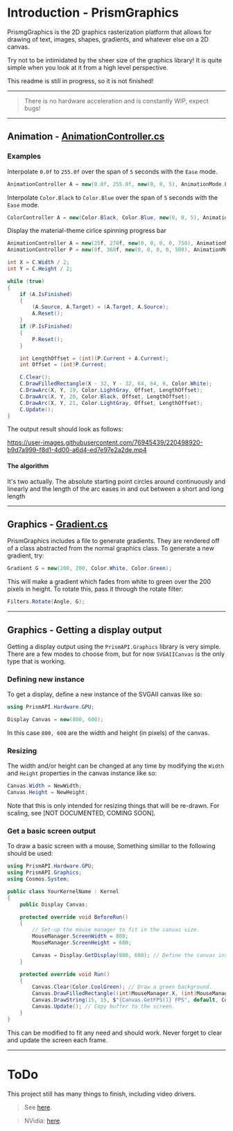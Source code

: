 ﻿# Introduction - PrismGraphics

PrismgGraphics is the 2D graphics rasterization platform that allows for drawing of text, images, shapes, gradients, and whatever else on a 2D canvas.

Try not to be intimidated by the sheer size of the graphics library! It is quite simple when you look at it from a high level perspective.

This readme is still in progress, so it is not finished!

<hr/>

> There is no hardware acceleration and is constantly WIP, expect bugs!

<hr/>

## Animation - [AnimationController.cs](https://github.com/Project-Prism/Prism-OS/blob/main/PrismAPI/Graphics/Animation/AnimationController.cs)

### Examples

Interpolate ``0.0f`` to ``255.0f`` over the span of ``5`` seconds with the ``Ease`` mode.
```cs
AnimationController A = new(0.0f, 255.0f, new(0, 0, 5), AnimationMode.Ease);
```


Interpolate ``Color.Black`` to ``Color.Blue`` over the span of ``5`` seconds with the ``Ease`` mode.
```cs
ColorController A = new(Color.Black, Color.Blue, new(0, 0, 5), AnimationMode.Ease);
```

Display the material-theme cirlce spinning progress bar
```cs
AnimationController A = new(25f, 270f, new(0, 0, 0, 0, 750), AnimationMode.Ease);
AnimationController P = new(0f, 360f, new(0, 0, 0, 0, 500), AnimationMode.Linear);

int X = C.Width / 2;
int Y = C.Height / 2;

while (true)
{
	if (A.IsFinished)
	{
		(A.Source, A.Target) = (A.Target, A.Source);
		A.Reset();
	}
	if (P.IsFinished)
	{
		P.Reset();
	}

	int LengthOffset = (int)(P.Current + A.Current);
	int Offset = (int)P.Current;

	C.Clear();
	C.DrawFilledRectangle(X - 32, Y - 32, 64, 64, 6, Color.White);
	C.DrawArc(X, Y, 19, Color.LightGray, Offset, LengthOffset);
	C.DrawArc(X, Y, 20, Color.Black, Offset, LengthOffset);
	C.DrawArc(X, Y, 21, Color.LightGray, Offset, LengthOffset);
	C.Update();
}
```
The output result should look as follows:

https://user-images.githubusercontent.com/76945439/220498920-b9d7a999-f8d1-4d00-a6d4-ed7e97e2a2de.mp4

#### The algorithm
It's two actually. The absolute starting point circles around continuously and linearly and the length of the arc eases in and out between a short and long length

<hr/>

## Graphics - [Gradient.cs](https://github.com/Project-Prism/Prism-OS/blob/main/PrismAPI/Graphics/Gradient.cs)

PrismGraphics includes a file to generate gradients. They are rendered off of a class abstracted from the normal graphics class.
To generate a new gradient, try:

```cs
Gradient G = new(200, 200, Color.White, Color.Green);
```

This will make a gradient which fades from white to green over the 200 pixels in height.
To rotate this, pass it through the rotate filter:

```cs
Filters.Rotate(Angle, G);
```

<hr/>

## Graphics - Getting a display output

Getting a display output using the ``PrismAPI.Graphics`` library is very simple. There are a few modes to choose from, but for now ``SVGAIICanvas`` is the only type that is working.

### Defining new instance

To get a display, define a new instance of the SVGAII canvas like so:

```cs
using PrismAPI.Hardware.GPU;

Display Canvas = new(800, 600);
```

In this case ``800, 600`` are the width and height (in pixels) of the canvas.

### Resizing

The width and/or height can be changed at any time by modifying the ``Width`` and ``Height`` properties in the canvas instance like so:

```cs
Canvas.Width = NewWidth;
Canvas.Height = NewHeight;
```

Note that this is only intended for resizing things that will be re-drawn. For scaling, see [NOT DOCUMENTED, COMING SOON].

### Get a basic screen output

To draw a basic screen with a mouse, Something simillar to the following should be used:

```cs
using PrismAPI.Hardware.GPU;
using PrismAPI.Graphics;
using Cosmos.System;

public class YourKernelName : Kernel
{
	public Display Canvas;

	protected override void BeforeRun()
	{
		// Set-up the mouse manager to fit in the canvas size.
		MouseManager.ScreenWidth = 800;
		MouseManager.ScreenHeight = 600;

		Canvas = Display.GetDisplay(800, 600); // Define the canvas instance.
	}

	protected override void Run()
	{
		Canvas.Clear(Color.CoolGreen); // Draw a green background.
		Canvas.DrawFilledRectangle((int)MouseManager.X, (int)MouseManager.Y, 16, 16, 0, Color.White); // Draw the mouse.
		Canvas.DrawString(15, 15, $"{Canvas.GetFPS()} FPS", default, Color.White); // The default value will become the default font.
		Canvas.Update(); // Copy buffer to the screen.
	}
}
```

This can be modified to fit any need and should work. Never forget to clear and update the screen each frame.

<hr/>

# ToDo

This project still has many things to finish, including video drivers.

> See [here](https://wiki.osdev.org/Accelerated_Graphic_Cards).

> NVidia: [here](https://nvidia.github.io/open-gpu-doc/).

